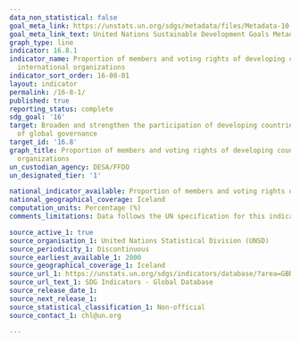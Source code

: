 ```yaml
---
data_non_statistical: false
goal_meta_link: https://unstats.un.org/sdgs/metadata/files/Metadata-10-06-01.pdf
goal_meta_link_text: United Nations Sustainable Development Goals Metadata (pdf 1361kB)
graph_type: line
indicator: 16.8.1
indicator_name: Proportion of members and voting rights of developing countries in
  international organizations
indicator_sort_order: 16-08-01
layout: indicator
permalink: /16-8-1/
published: true
reporting_status: complete
sdg_goal: '16'
target: Broaden and strengthen the participation of developing countries in the institutions
  of global governance
target_id: '16.8'
graph_title: Proportion of members and voting rights of developing countries in international
  organizations
un_custodian_agency: DESA/FFDO
un_designated_tier: '1'

national_indicator_available: Proportion of members and voting rights of developing countries in international organizations
national_geographical_coverage: Iceland
computation_units: Percentage (%)
comments_limitations: Data follows the UN specification for this indicator. This indicator has not been identified in collaboration with topic experts.

source_active_1: true
source_organisation_1: United Nations Statistical Division (UNSD)
source_periodicity_1: Discontinuous
source_earliest_available_1: 2000
source_geographical_coverage_1: Iceland
source_url_1: https://unstats.un.org/sdgs/indicators/database/?area=GBR
source_url_text_1: SDG Indicators - Global Database
source_release_date_1: 
source_next_release_1: 
source_statistical_classification_1: Non-official
source_contact_1: chl@un.org

---
```

